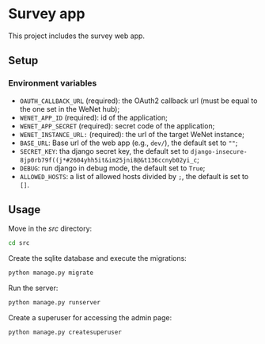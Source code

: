 # Survey app

This project includes the survey web app.


## Setup

### Environment variables

* `OAUTH_CALLBACK_URL` (required): the OAuth2 callback url (must be equal to the one set in the WeNet hub);
* `WENET_APP_ID` (required): id of the application;
* `WENET_APP_SECRET` (required): secret code of the application;
* `WENET_INSTANCE_URL:` (required): the url of the target WeNet instance;
* `BASE_URL`: Base url of the web app (e.g., `dev/`), the default set to `""`;
* `SECRET_KEY`: tha django secret key, the default set to `django-insecure-8jp0rb79f((j*#2604yhh5it&im25jni8@&t136ccnyb02yi_c`;
* `DEBUG`: run django in debug mode, the default set to `True`;
* `ALLOWED_HOSTS`: a list of allowed hosts divided by `;`, the default is set to `[]`.

## Usage

Move in the _src_ directory:

```bash
cd src
```

Create the sqlite database and execute the migrations:

```bash
python manage.py migrate
```

Run the server:

```bash
python manage.py runserver
```

Create a superuser for accessing the admin page:

```bash
python manage.py createsuperuser
```
